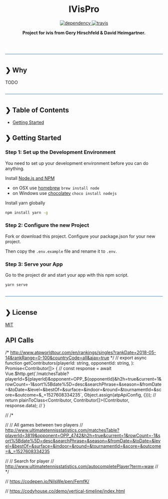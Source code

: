 <h1 align="center">IVisPro</h1>

<p align="center">
  <a href="https://david-dm.org/fhnw-students/IVisPro-heimfeld">
    <img src="https://david-dm.org/fhnw-students/IVisPro-heimfeld/status.svg?style=flat" alt="dependency" />
  </a>
  <a href="https://travis-ci.org/fhnw-students/IVisPro-heimfeld">
    <img src="https://travis-ci.org/fhnw-students/IVisPro-heimfeld.svg?branch=master" alt="travis" />
  </a>
</p>

<p align="center">
  <b>Project for ivis from Gery Hirschfeld & David Heimgartner.</b></br>
</p>

<br />

![divider](./w3tec-divider.png)

## ❯ Why

TODO

![divider](./w3tec-divider.png)

## ❯ Table of Contents

- [Getting Started](#-getting-started)

## ❯ Getting Started

### Step 1: Set up the Development Environment

You need to set up your development environment before you can do anything.

Install [Node.js and NPM](https://nodejs.org/en/download/)

- on OSX use [homebrew](http://brew.sh) `brew install node`
- on Windows use [chocolatey](https://chocolatey.org/) `choco install nodejs`

Install yarn globally

```bash
npm install yarn -g
```

### Step 2: Configure the new Project

Fork or download this project. Configure your package.json for your new project.

Then copy the `.env.example` file and rename it to `.env`.

### Step 3: Serve your App

Go to the project dir and start your app with this npm script.

```bash
yarn serve
```

![divider](./w3tec-divider.png)

## ❯ License

[MIT](/LICENSE)

## API Calls

/*
http://www.atpworldtour.com/en/rankings/singles?rankDate=2018-05-14&rankRange=0-100&countryCode=all&ajax=true
*/
// export async function getContributors(playerId: string, opponentId: string, ): Promise<Contributor[]> {
//   const response = await Vue.$http.get(`/matchesTable?playerId=${playerId}&opponent=OPP_${opponentId}&h2h=true&current=1&rowCount=-1&sort%5Bdate%5D=desc&searchPhrase=&season=&fromDate=&toDate=&level=&bestOf=&surface=&indoor=&round=&tournamentId=&score=&outcome=&_=1527608334235`, Object.assign(atpApiConfig, {}));
//   return plainToClass<Contributor, Contributor[]>(Contributor, response.data);
// }

// /*

// // All games between two players
// http://www.ultimatetennisstatistics.com/matchesTable?playerId=3819&opponent=OPP_4742&h2h=true&current=1&rowCount=-1&sort%5Bdate%5D=desc&searchPhrase=&season=&fromDate=&toDate=&level=&bestOf=&surface=&indoor=&round=&tournamentId=&score=&outcome=&_=1527608334235

// // Search for player
// http://www.ultimatetennisstatistics.com/autocompletePlayer?term=waw
// */

// https://codepen.io/NilsWe/pen/FemfK/

// https://codyhouse.co/demo/vertical-timeline/index.html